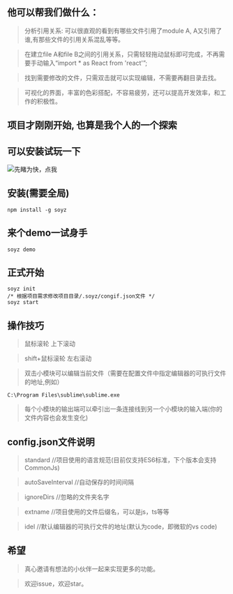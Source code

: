
## 他可以帮我们做什么：
> 分析引用关系: 可以很直观的看到有哪些文件引用了module A, A又引用了谁,有那些文件的引用关系混乱等等。

> 在建立file A和file B之间的引用关系，只需轻轻拖动鼠标即可完成，不再需要手动输入“import * as React from 'react'”;

> 找到需要修改的文件，只需双击就可以实现编辑，不需要再翻目录去找。

> 可视化的界面，丰富的色彩搭配，不容易疲劳，还可以提高开发效率，和工作的积极性。

## 项目才刚刚开始, 也算是我个人的一个探索

## 可以安装试玩一下

![先睹为快，点我](https://github.com/fanzkday/soyz/tree/test/images/desc.png)
## 安装(需要全局)
````
npm install -g soyz
````
## 来个demo一试身手
````
soyz demo
````
## 正式开始
````
soyz init
/* 根据项目需求修改项目目录/.soyz/congif.json文件 */
soyz start
````

## 操作技巧
> 鼠标滚轮           上下滚动

> shift+鼠标滚轮     左右滚动

> 双击小模块可以编辑当前文件（需要在配置文件中指定编辑器的可执行文件的地址,例如）

````
C:\Program Files\sublime\sublime.exe
````

> 每个小模块的输出端可以牵引出一条连接线到另一个小模块的输入端(你的文件内容也会发生变化)

## config.json文件说明
> standard          //项目使用的语言规范(目前仅支持ES6标准，下个版本会支持CommonJs)

> autoSaveInterval  //自动保存的时间间隔

> ignoreDirs        //忽略的文件夹名字

> extname           //项目使用的文件后缀名，可以是js，ts等等

> idel              //默认编辑器的可执行文件的地址(默认为code，即微软的vs code)

## 希望
> 真心邀请有想法的小伙伴一起来实现更多的功能。

> 欢迎issue，欢迎star。
